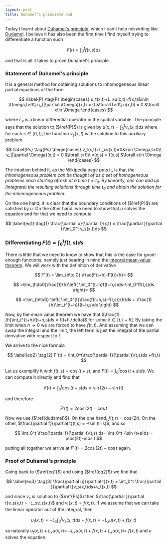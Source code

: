 ```yaml
---
layout: post
title: Duhamel's principle and 
---
```


Today I learnt about [Duhamel's principle](https://en.wikipedia.org/wiki/Duhamel%27s_principle), which I can't help miswriting like [Dudamel](https://www.youtube.com/watch?v=ZXeWiixwEz4). I believe it has also been the first time I find myself trying to differentiate a function such


$$
F(t) = \int_0^tf(t,s)ds
$$


and that is all it takes to prove Duhamel's principle.

### Statement of Duhamel's principle

It is a general method for obtaining solutions to inhomogeneous linear partial equations of the form



$$
\label{P}
\tag{P}
\begin{cases}
u_t(x,t)+L_xu(x,t)=f(x,t)&x\in \Omega,t>0\\
u_{|\partial \Omega}(x,t) = 0 &\forall t>0\\
u(x,0) = 0 &\forall x\in \Omega
\end{cases}
$$



where $L_x$ is a linear differential operator in the spatial variable. The principle says that the solution to ($\ref{P}$) is given by $u(x,t) = \int_0^tv_s(x,t)ds$ where for each $s \in [0,t]$, the function $v_s(x,t)$ is the solution to this auxiliary problem



$$
\label{Ps}
\tag{Ps}
\begin{cases}
v_t(x,t)+L_xv(x,t)=0&x\in \Omega,t>0\\
v_{|\partial \Omega}(x,t) = 0 &\forall t>0\\
v(x,s) = f(x,s) &\forall x\in \Omega
\end{cases}
$$



The intuition behind it, as the Wikipedia page puts it, is that *the inhomogeneous problem can be thought of as a set of homogeneous problems each starting afresh at a time $t = t_0$. By linearity, one can add up (integrate) the resulting solutions through time $t_0$ and obtain the solution for the inhomogeneous problem*. 

On the one hand, it is clear that the boundary conditions of ($\ref{P}$) are satisfied by $u$. On the other hand, we need to show that $u$ solves the equation and for that we need to compute



$$
\label{eq1}
\tag{1}
\frac{\partial u}{\partial t}(x,t) = \frac{\partial }{\partial t}\int_0^t v_s(x,t)ds
$$



### Differentiating $F(t) = \int_0^tf(t,s)ds$

There is little that we need to know to show that this is the case for good-enough functions, namely just bearing in mind the [integral mean-value theorem](https://en.wikipedia.org/wiki/Mean_value_theorem#Mean_value_theorems_for_definite_integrals). We will work with the definition of derivative



$$
F'(t) = \lim_{h\to 0} \frac{F(t+h)-F(t)}{h}=
$$

$$
=\lim_{h\to0}\frac{1}{h}\left( \int_0^{t+h}f(t+h,s)ds-\int_0^tf(t,s)ds \right)=
$$

$$
=\lim_{h\to0} \left( \int_0^{t}\frac{f(t+h,s)-f(t,s)}{h}ds + \frac{1}{h}\int_t^{t+h}f(t+h,s)ds  \right)
$$



Now, by the mean value theorem  we have that $\frac{1}{h}\int_t^{t+h}f(t+h,s)ds = f(t+h,\delta)$ for some $\delta \in [t,t+h]$. By taking the limit when $h\to 0$ we are forced to have $f(t,t)$. And assuming that we can swap the integral and the limit, the left term is just the integral of the partial derivative with respect to $t$. 

We arrive to the nice formula



$$
\label{eq2}
\tag{2}
F'(t)  = \int_0^t\frac{\partial f}{\partial t}(t,s)ds +f(t,t)
$$



Let us exemplify it with $f(t,s) = \cos (t+s)$, and $F(t) = \int_0^t \cos(t+s)ds$. We can compute it directly and find that



$$
F(t) = \int_0^t \cos(t+s)ds = \sin(2t)-\sin(t)
$$


and therefore


$$
F'(t) = 2\cos(2t)-\cos t
$$


Now we use ($\ref{dudamel}$). On the one hand, $f(t,t) = \cos (2t)$. On the other, $\frac{\partial f}{\partial t}(t,s) = -\sin (t+s)$, and so


$$
\int_0^t \frac{\partial f}{\partial t}(t,s) ds= \int_0^t  -\sin (t+s)ds = \cos(2t)-\cos t
$$


putting all together we arrive at $F'(t) = 2\cos(2t)-\cos t$ again.



### Proof of Duhamel's principle

Going back to ($\ref{eq1}$) and using ($\ref{eq2}$) we find that 


$$
\label{eq3}
\tag{3}
\frac{\partial u}{\partial t}(x,t) = \int_0^t \frac{\partial }{\partial t}v_s(x,t)ds+v_t(x,t)
$$


and since $v_s$ is solution to ($\ref{Ps}$) then $\frac{\partial }{\partial t}v_s(x,t) = -L_xv_s(x,t)$ and $v_t(x,t) = f(x,t)$. If we assume that we can take the linear operator out of the integral, then 


$$
\label{eq4}
\tag{4}
u_t(x,t) = -L_x\int_0^t v_s(x,t)ds+f(x,t) = -L_xu(x,t)+f(x,t)
$$


so naturally $u_t(x,t)+L_xu(x,t)=$ $-L_xu(x,t)+f(x,t)+L_xu(x,t) =$ $f(x,t)$ and $u$ solves the equation. 

